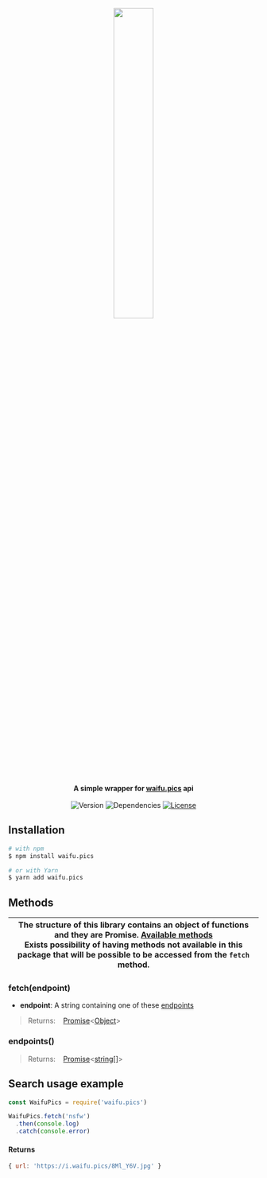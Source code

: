 <p align="center">
  <img src="https://i.waifu.pics/Lcq0Tx8.jpg" width=40%><br>
  <b>A simple wrapper for <a href="https://waifu.pics">waifu.pics</a> api</b>
  <br><br>
  <img src="https://img.shields.io/github/package-json/v/tentaclenotsoft/node-waifu.pics?style=flat-square" alt="Version">
  <img src="https://img.shields.io/david/tentaclenotsoft/node-waifu.pics?style=flat-square" alt="Dependencies">
  <a href="https://github.com/tentaclenotsoft/node-waifu.pics/blob/master/LICENSE"><img src="https://img.shields.io/github/license/tentaclenotsoft/node-waifu.pics?style=flat-square" alt="License"></a>
</p>

## Installation

```bash
# with npm
$ npm install waifu.pics

# or with Yarn
$ yarn add waifu.pics
```

## Methods

| The structure of this library contains an object of functions and they are Promise. [Available methods](https://github.com/tentaclenotsoft/node-waifu.pics/blob/master/lib/Endpoints.js)<br>Exists possibility of having methods not available in this package that will be possible to be accessed from the `fetch` method. |
| --- |

### fetch(endpoint)

- **endpoint**: A string containing one of these [endpoints](https://waifu.pics/api/endpoints)

>Returns: &nbsp;&nbsp; [Promise](https://developer.mozilla.org/en-US/docs/Web/JavaScript/Reference/Global_Objects/Promise)<[Object](https://developer.mozilla.org/en-US/docs/Web/JavaScript/Reference/Global_Objects/Object)>

### endpoints()
>Returns: &nbsp;&nbsp; [Promise](https://developer.mozilla.org/en-US/docs/Web/JavaScript/Reference/Global_Objects/Promise)<[string](https://developer.mozilla.org/en-US/docs/Web/JavaScript/Reference/Global_Objects/String)[[]](https://developer.mozilla.org/en-US/docs/Web/JavaScript/Reference/Global_Objects/Array)>


## Search usage example

```js
const WaifuPics = require('waifu.pics')

WaifuPics.fetch('nsfw')
  .then(console.log)
  .catch(console.error)
```
#### Returns

```js
{ url: 'https://i.waifu.pics/8Ml_Y6V.jpg' }
```